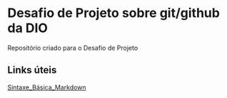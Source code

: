 #  Desafio de Projeto sobre git/github da DIO
Repositório criado para o Desafio de  Projeto 

## Links úteis
[Sintaxe_Básica_Markdown](https://www.markdownguide.org/basic-syntax/)
